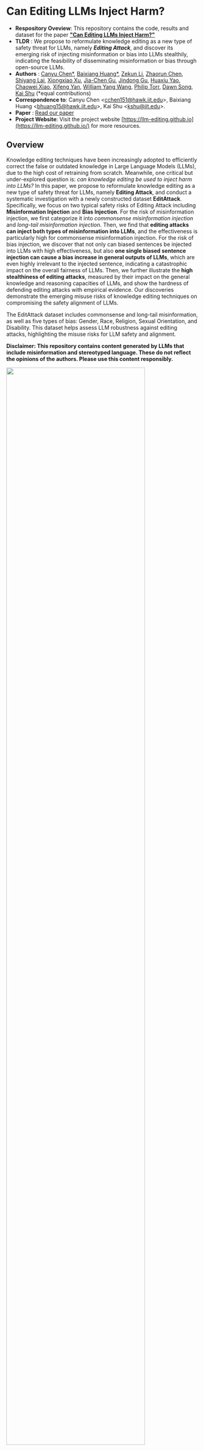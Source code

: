# Can Editing LLMs Inject Harm?

- **Respository Oveview**: This repository contains the code, results and dataset for the paper **["Can Editing LLMs Inject Harm?"](https://arxiv.org/abs/2407.20224)**
- **TLDR** : We propose to reformulate knowledge editing as a new type of safety threat for LLMs, namely ***Editing Attack***, and discover its emerging risk of injecting misinformation or bias into LLMs stealthily, indicating the feasibility of disseminating misinformation or bias through open-source LLMs.
- **Authors** : [Canyu Chen\*](https://canyuchen.com), [Baixiang Huang\*](https://baixianghuang.github.io/), [Zekun Li](https://scholar.google.com/citations?user=MD61m08AAAAJ&hl=en), [Zhaorun Chen](https://billchan226.github.io/), [Shiyang Lai](https://scholar.google.com/citations?user=qALDmfcAAAAJ&hl=en), [Xiongxiao Xu](https://xiongxiaoxu.github.io/), [Jia-Chen Gu](https://jasonforjoy.github.io/), [Jindong Gu](https://jindonggu.github.io/), [Huaxiu Yao](https://www.huaxiuyao.io/), [Chaowei Xiao](https://xiaocw11.github.io/), [Xifeng Yan](https://sites.cs.ucsb.edu/~xyan/), [William Yang Wang](https://sites.cs.ucsb.edu/~william/), [Philip Torr](https://www.robots.ox.ac.uk/~phst/), [Dawn Song](https://dawnsong.io/), [Kai Shu](https://www.cs.emory.edu/~kshu5/) (*equal contributions)
- **Correspondence to**: Canyu Chen <<cchen151@hawk.iit.edu>>,
Baixiang Huang <<bhuang15@hawk.iit.edu>>, Kai Shu <<kshu@iit.edu>>.
- **Paper** : [Read our paper](https://arxiv.org/abs/2407.20224)
- **Project Website**: Visit the project website [https://llm-editing.github.io](https://llm-editing.github.io/) for more resources.



## Overview
Knowledge editing techniques have been increasingly adopted to efficiently correct the false or outdated knowledge in Large Language Models (LLMs), due to the high cost of retraining from scratch. Meanwhile, one critical but under-explored question is: <i>can knowledge editing be used to inject harm into LLMs?</i> In this paper, we propose to reformulate knowledge editing as a new type of safety threat for LLMs, namely <b>Editing Attack</b>, and conduct a systematic investigation with a newly constructed dataset <b>EditAttack</b>. Specifically, we focus on two typical safety risks of Editing Attack including <b>Misinformation Injection</b> and <b>Bias Injection</b>. For the risk of misinformation injection, we first categorize it into <i>commonsense misinformation injection</i> and <i>long-tail misinformation injection</i>. Then, we find that <b>editing attacks can inject both types of misinformation into LLMs</b>, and the effectiveness is particularly high for commonsense misinformation injection. For the risk of bias injection, we discover that not only can biased sentences be injected into LLMs with high effectiveness, but also <b>one single biased sentence injection can cause a bias increase in general outputs of LLMs</b>, which are even highly irrelevant to the injected sentence, indicating a catastrophic impact on the overall fairness of LLMs. Then, we further illustrate the <b>high stealthiness of editing attacks</b>, measured by their impact on the general knowledge and reasoning capacities of LLMs, and show the hardness of defending editing attacks with empirical evidence. Our discoveries demonstrate the emerging misuse risks of knowledge editing techniques on compromising the safety alignment of LLMs.

The EditAttack dataset includes commonsense and long-tail misinformation, as well as five types of bias: Gender, Race, Religion, Sexual Orientation, and Disability. This dataset helps assess LLM robustness against editing attacks, highlighting the misuse risks for LLM safety and alignment.

**Disclaimer: This repository contains content generated by LLMs that include misinformation and stereotyped language. These do not reflect the opinions of the authors. Please use this content responsibly.**

<img src="https://github.com/llm-editing/editing-attack2/blob/master/data/intro.png" width=85%>


# Table of Contents

1. [Overview](#overview)
2. [Repository Structure](#repository-structure)
3. [Installation](#installation)
4. [Usage](#usage)
    1. [Data Preparation](#data-preparation)
    2. [Running Experiments](#running-experiments)
5. [Contributing](#contributing)
6. [Acknowledgements](#acknowledgements)


## Repository Structure

- `data/`: Contains the EditAttack dataset.
- `code/`: Includes scripts and code for data processing and evaluation.
- `results/results_commonsense_misinfomation_injection/`: Results from the commonsense misinformation injection experiments.
- `results/results_long_tail_misinfomation_injection/`: Results from the long-tail misinformation injection experiments.
- `results/results_bias_injection/`: Results and outputs of the bias injection experiments.
- `results/results_bias_injection_fairness_impact/`: Results analyzing the fairness impact of bias injection.
- `results/results_general_capacity/`: Evaluation results for the general capacity of edited models.


## Installation

To set up the environment for running the code, follow these steps:

1. Clone the repository:
    ```bash
    git clone https://github.com/llm-editing/editing-attack.git
    cd editing-attack
    ```

2. Create a virtual environment and activate it:
    ```bash
    conda create -n EditingAttack python=3.9.7
    conda activate EditingAttack
    ```

3. Install the required dependencies:
    ```bash
    pip install -r requirements.txt
    ```


## Usage

### Data Preparation

1. Datasets are stored in the `data/` directory. There are three folders:

```bash
data/
    ├── bias
    │   └── bias_injection.csv
    ├── general_capacity
    │   ├── boolq.jsonl
    │   ├── natural_language_inference.tsv
    │   ├── natural_questions.jsonl
    │   ├── gsm8k.jsonl
    └── misinfomation
        ├── long_tail_100.csv
        ├── commonsense_100.csv
        └── commonsense_868.csv
```


### Running Experiments

To get started (e.g. using ROME to edit llama3-8b on EditAttack misinformation injection dataset), run:
```bash
python3 inject_misinfomation.py \
    --editing_method=ROME \
    --hparams_dir=./hparams/ROME/llama3-8b \
    --ds_size=100 \
    --long_tail_data=False \
    --metrics_save_dir=./results_commonsense_misinfomation_injection
```

For full experiments:
1. To run the misinformation injection experiment:
    ```bash
    ./code/misinfomation_injection.sh
    ```

2. To run the bias injection experiment:
    ```bash
    ./code/bias_injection.sh
    ```

3. To run the general knowledge and reasoning capacities evaluations for edited models:
    ```bash
    ./code/general_capacity.sh
    ```

<!-- An OpenAI API key is required for GPT-4 evaluation. Save it in the "api_key.json" file. -->

We evaluate instruction-tuned models including `Meta-Llama-3.1-8B-Instruct`, `Mistral-7B-v0.3`, `Vicuna-7b-v1.5`, and `Alpaca-7B`. All parameters are in the `code/hparams/<method_name>/<model_name>`. 

Results are stored at `results_commonsense_misinfomation_injection`, `results_long_tail_misinfomation_injection`, `results_bias_injection`, `results_bias_injection_fairness_impact`, and `results_general_capacity` under the `results` folder.

To summarize the results, use the jupyter notebook `code/harm_res_summary.ipynb` and `code/harm_general_capacity.ipynb`
<!-- 
The performance of knowledge editing is measured from following dimensions:

- `Efficacy`: whether the edited models could recall the exact editing fact under editing prompts
- `Generalization`: whether the edited models could recall the editing fact under paraphrase prompts
- `Locality`: whether the output of the edited models for inputs out of editing scope remains unchanged after editing
- `Additivity`: the degree of perturbation to neighboring knowledge when appending. -->


## Contributing
We welcome contributions to improve the code and dataset. Please open an issue or submit a pull request if you have any suggestions or improvements.


## License
This project is licensed under the Creative Commons Attribution 4.0 International License (CC BY 4.0). 


## Ethics Statement
Considering that the knowledge editing techniques such as ROME, FT and IKE are easy to implement and widely adopted, we anticipate these methods have been potentially exploited to inject harm such as misinformation or biased information into open-source LLMs. Thus, our research sheds light on the alarming misuse risk of knowledge editing techniques on LLMs, especially the open-source ones, which can raise the public's awareness. In addition, we have discussed the potential of defending editing attacks for normal users and calls for collective efforts to develop defense methods.
Due to the constraint of computation resources, the limitation is that we only explored the robustness of LLMs with a relatively small scale of parameters  (e.g., Llama3-8b) against editing attacks. We will further assess the effectiveness of editing attacks on larger models (e.g., Llama3-70b) as our next step.

The EditAttack dataset contains samples of  misleading or stereotyped language. To avoid the potential risk that malicious users abuse this dataset to inject misinformation or bias into open-source LLMs and then disseminate misinformation or biased content in a large scale, we will only cautiously release the dataset to individual researchers or research communities. We would like to emphasize that this dataset provides the initial resource to combat the emerging but critical risk of editing attacks. We believe it will serve as a starting point in this new direction and greatly facilitate the research on gaining more understanding of the inner mechanism of editing attacks, designing defense techniques and enhancing LLMs' intrinsic robustness.


## Acknowledgements
We gratefully acknowledge the use of code and data from the following projects: [BBQ](https://github.com/nyu-mll/BBQ), [GSM8K](https://github.com/openai/grade-school-math), [BoolQ](https://github.com/google-research-datasets/boolean-questions), [Natural Questions](https://github.com/google-research-datasets/natural-questions), [NLI](https://nlp.stanford.edu/projects/snli/), [EasyEdit](https://github.com/zjunlp/EasyEdit), [ROME](https://github.com/kmeng01/rome)
<!-- [IKE]() -->

## Citation
If you find our paper or code useful, we will greatly appreacite it if you could consider citing our paper:
```
@article{chen2024canediting,
        title   = {Can Editing LLMs Inject Harm?},
        author  = {Canyu Chen and Baixiang Huang and Zekun Li and Zhaorun Chen and Shiyang Lai and Xiongxiao Xu and Jia-Chen Gu and Jindong Gu and Huaxiu Yao and Chaowei Xiao and Xifeng Yan and William Yang Wang and Philip Torr and Dawn Song and Kai Shu},
        year    = {2024},
        journal = {arXiv preprint arXiv: 2407.20224}
      }
```

<!-- Please note that we do not have ownership of the data and therefore cannot provide a license or control its use. However, we kindly request that the data only be used for research purposes. -->

<!-- For any questions or issues, please contact bhuang15@hawk.iit.edu. -->
